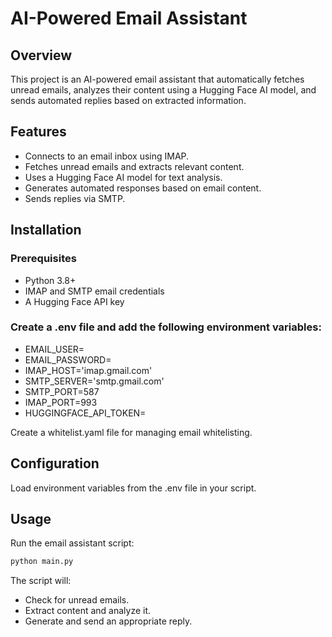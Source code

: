 # AI-Powered Email Assistant

## Overview
This project is an AI-powered email assistant that automatically fetches unread emails, analyzes their content using a Hugging Face AI model, and sends automated replies based on extracted information.

## Features
- Connects to an email inbox using IMAP.
- Fetches unread emails and extracts relevant content.
- Uses a Hugging Face AI model for text analysis.
- Generates automated responses based on email content.
- Sends replies via SMTP.

## Installation

### Prerequisites
- Python 3.8+
- IMAP and SMTP email credentials
- A Hugging Face API key

### Create a .env file and add the following environment variables:
- EMAIL_USER=
- EMAIL_PASSWORD=
- IMAP_HOST='imap.gmail.com'
- SMTP_SERVER='smtp.gmail.com'
- SMTP_PORT=587
- IMAP_PORT=993
- HUGGINGFACE_API_TOKEN=

Create a whitelist.yaml file for managing email whitelisting.

## Configuration

Load environment variables from the .env file in your script.

## Usage
Run the email assistant script:
```sh
python main.py
```
The script will:
- Check for unread emails.
- Extract content and analyze it.
- Generate and send an appropriate reply.
